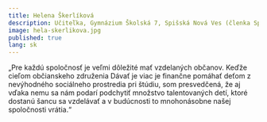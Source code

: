```yaml
---
title: Helena Škerlíková
description: Učiteľka, Gymnázium Školská 7, Spišská Nová Ves (členka Správnej rady)
image: hela-skerlikova.jpg
published: true
lang: sk
---
```

„Pre každú spoločnosť je veľmi dôležité mať vzdelaných občanov. Keďže cieľom občianskeho združenia Dávať je viac je finančne pomáhať deťom z nevýhodného sociálneho prostredia pri štúdiu, som presvedčená, že aj vďaka nemu sa nám podarí podchytiť množstvo talentovaných detí, ktoré dostanú šancu sa vzdelávať a v budúcnosti to mnohonásobne našej spoločnosti vrátia.“

